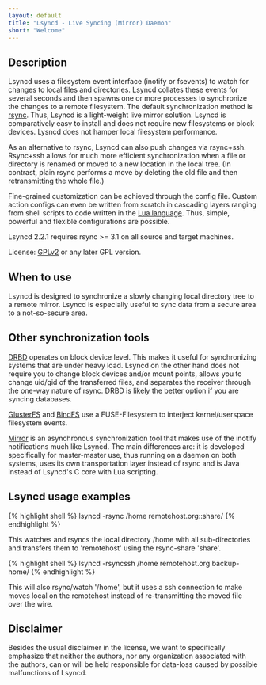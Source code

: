 ```yaml
---
layout: default
title: "Lsyncd - Live Syncing (Mirror) Daemon"
short: "Welcome"
---
```

Description
-----------
Lsyncd uses a filesystem event interface (inotify or fsevents) to watch for changes to local files and directories.  Lsyncd collates these events for several seconds and then spawns one or more processes to synchronize the changes to a remote filesystem.  The default synchronization method is [rsync](http://rsync.samba.org/).  Thus, Lsyncd is a light-weight live mirror solution.  Lsyncd is comparatively easy to install and does not require new filesystems or block devices.  Lysncd does not hamper local filesystem performance.

As an alternative to rsync, Lsyncd can also push changes via rsync+ssh.  Rsync+ssh allows for much more efficient synchronization when a file or directory is renamed or moved to a new location in the local tree.  (In contrast, plain rsync performs a move by deleting the old file and then retransmitting the whole file.)

Fine-grained customization can be achieved through the config file.  Custom action configs can even be written from scratch in cascading layers ranging from shell scripts to code written in the [Lua language](http://www.lua.org/). Thus, simple, powerful and flexible configurations are possible.

Lsyncd 2.2.1 requires rsync >= 3.1 on all source and target machines.

License: [GPLv2](http://www.fsf.org/licensing/licenses/info/GPLv2.html) or any later GPL version.

When to use
-----------
Lsyncd is designed to synchronize a slowly changing local directory tree to a remote mirror.  Lsyncd is especially useful to sync data from a secure area to a not-so-secure area.

Other synchronization tools
------------------------
[DRBD](http://www.drbd.org) operates on block device level. This makes it useful for synchronizing systems that are under heavy load. Lsyncd on the other hand does not require you to change block devices and/or mount points, allows you to change uid/gid of the transferred files, and separates the receiver through the one-way nature of rsync. DRBD is likely the better option if you are syncing databases.

[GlusterFS](http://www.gluster.org) and [BindFS](http://bindfs.org/) use a FUSE-Filesystem to interject kernel/userspace filesystem events.

[Mirror](https://github.com/stephenh/mirror) is an asynchronous synchronization tool that makes use of the inotify notifications much like Lsyncd. The main differences are: it is developed specifically for master-master use, thus running on a daemon on both systems, uses its own transportation layer instead of rsync and is Java instead of Lsyncd's C core with Lua scripting.

Lsyncd usage examples
---------------------
{% highlight shell %}
lsyncd -rsync /home remotehost.org::share/
{% endhighlight %}

This watches and rsyncs the local directory /home with all sub-directories and
transfers them to 'remotehost' using the rsync-share 'share'.

{% highlight shell %}
lsyncd -rsyncssh /home remotehost.org backup-home/
{% endhighlight %}

This will also rsync/watch '/home', but it uses a ssh connection to make moves local on the remotehost instead of re-transmitting the moved file over the wire.

Disclaimer
----------
Besides the usual disclaimer in the license, we want to specifically emphasize that neither the authors, nor any organization associated with the authors, can or will be held responsible for data-loss caused by possible malfunctions of Lsyncd.
